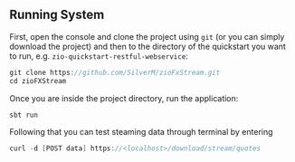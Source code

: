 
## Running System

First, open the console and clone the project using `git` (or you can simply download the project) and then to the directory of the quickstart you want to run, e.g. `zio-quickstart-restful-webservice`:

```scala
git clone https://github.com/SilverM/zioFxStream.git
cd zioFXStream
```

Once you are inside the project directory, run the application:

```scala
sbt run
```

Following that you can test steaming data through terminal by entering 
```scala
curl -d [POST data] https://<localhost>/download/stream/quotes 
```
